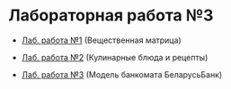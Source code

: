 # Лабораторная работа №3

- [Лаб. работа №1](https://github.com/PPVIS021703-1/Kulak_P.O._and_Chizh_G.I./tree/lab1) (Вещественная матрица)

- [Лаб. работа №2](https://github.com/PPVIS021703-1/Kulak_P.O._and_Chizh_G.I./tree/lab2) (Кулинарные блюда и рецепты)

- [Лаб. работа №3](https://github.com/PPVIS021703-1/Kulak_P.O._and_Chizh_G.I./tree/lab3) (Модель банкомата БеларусьБанк)
